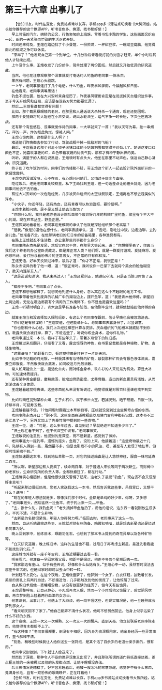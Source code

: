 # 第三十六章 出事儿了
        【告知书友，时代在变化，免费站点难以长存，手机app多书源站点切换看书大势所趋，站长给你推荐的这个换源APP，听书音色多、换源、找书都好使！】
       早上鸣笛的汽车，拥挤的公交，行色匆匆的上班族，背着书包小跑的学生，这些画面交织在一起，新的一天紧张而忙碌的生活正式开始。
       时间还来得及，王煊在路边找了个小餐馆，一份煎饼，一杯甜豆浆，一碗咸豆腐脑，他觉得南北的甜咸之争可以休矣。
       “来早了？”他发现自己第一个到单位，十几分钟后青春爱打扮的刘雪才赶来，半个小时后其他人才陆续出现。
       上午没什么事，王煊收发了几份邮件，简单处理了两份图纸，然后就又开始低调的研究道藏。
       当然，他也在注意观察那个没事就爱打电话约人钓鱼的老同事——陈永杰。
       果然有问题，王煊心头剧跳。
       一上午，老同事接连打了几个电话，什么钓鱼，昨夜暴风骤雨，今晨起风和日丽。
       在他看来，老同事满嘴黑话！
       钓鱼不提也罢，他在大兴安岭亲身经历了，昨夜暴风骤雨肯定是在说拔掉灰血组织这件事，至于今天开始风和日丽，应该是在说各方势力都要低调了。
       然后……王煊看谁都觉得有问题！
       比如，那个戴黑框眼镜的老兄，在那里和人通话说大杀特杀一个通宵，现在还犯困呢。
       那两个爱搓麻将的大姐也在小声交谈，说风水轮流坐，运气不争一时长短，下次坐庄再决战。
       还有那个有些感性、没事就爱作诗的同事，一大早就来了一首：“我以天穹为幕，挂一串烟花，砰的一声，炸的如此绚烂，惊艳人间。”
       王煊心惊肉跳，这都是什么人啊？！
       难道他们昨晚都去参加了行动，驾驶战舰干掉一批敌对的飞船？
       最后，王煊看身边那个对着小镜子涂抹口红的小姑娘刘雪都觉得不对劲儿了。她说这支口红颜色不正，她喜欢凄艳的红，血色带着哀婉的忧伤气韵，那样才有种宁静出世的美。
       听听，满屋子的人都在说黑话，王煊顿时有点头大，他坐在那里不动声色，强迫自己静心凝神，研究道藏。
       终于到了吃午饭的时间，同事们的情绪都不错，带王煊这个新人一起去设计院外面新开的一家餐馆尝鲜。
       王煊吃的没滋没味，心不在焉，有心想问问他们，又怕过于唐突与直接。
       吃过饭后，还是老同事比较稳重，私下主动找到王煊，但一句话差点让他扭头就走，因为老同事问他去不去钓鱼。
       有过大兴安岭的一次危险经历，几乎被灰血组织的太空战舰锁定，王煊再也不想去蹚类似的浑水。
       “小伙子，你还年轻，还有热血，还有青春可以热泪盈眶，要珍惜啊。”
       王煊木着脸问他，是不是又想让他去当鱼饵？
       “你想什么呢，我只是邀你去设计院后面那个废弃好几年的机械厂里钓鱼，那里有个不大不小的湖，现在芦苇丛生，野鱼正肥。”
       王煊狐疑地看着他，老同事这是模糊的承认了他就是探险组织那个老高层？
       “是我。”像是知道他在想什么，老同事直接承认，道：“走吧，刚吃过中饭，边走边聊，去钓会儿鱼。”他准备齐全，在他那辆老旧的红日车的后备箱里，各种渔具都有。
       在路上王煊就忍不住请教，办公室那些同事都什么身份？
       老同事陈永杰先是发呆，然后实在忍不住，在那里大笑起来，道：“你想哪里去了，你真当我们这个养老的办公室卧虎藏龙，都是非正常人类？他们啊，就是一群爱打游戏、爱搓麻将、爱伤感吟诗、爱打扮与看恐怖片的正常男女，不正常的只有你和我。”
       王煊无语，好半天没回过神来，最后才道：“你才不正常，我很正常！”
       陈永杰诧异的看了他一眼，道：“很正常吗，我听说你一巴掌下去就将个美女的脸给糊没了，数天内连杀五人。”
       “这是造谣和诽谤，我从未杀过人！”王煊赶紧纠正，他遵纪守法，只是正当防卫时伤了五人。
       “都差不多吧。”老同事点了点头。
       王煊不和想他解释了，就想问他到底什么身份，怎么窝在这么个不起眼的地方工作。
       老同事带着他来到废弃的机械厂中的湖泊边上，摆开鱼竿，道：“我是青木他师傅，新星旧土两边跑，无论在哪边都要有个清闲的工作掩饰下，你不是也挺喜欢这里吗？”
       王煊一听顿时明白了，青木这是早有准备与防范，在他刚毕业时，就将他鼓捣到他师傅的身边。
       就算王煊当初没选择加入探险组织，有这么个老同事在跟前，估计早晚也会被忽悠进去。
       “你们这是有预谋的！”王煊叹道，但还能说什么，老同事都表露身份了，尽显诚意。
       “你也别有什么心结，我们上次经过缜密计算与安排，灰血组织的飞船根本就威胁不到你们，敢露头就会被打掉，算了，不说这些了，听说你练金身术，送你件礼物。”
       老同事递过来一本书，看样子有些年头了，带着岁月留下的陈旧感。
       王煊接过来后翻开，仔细看了又看，露出惊讶的神色，在书里记载都是各种植物、矿物、古怪生物等。
       “这靠谱吗？”他翻看几页，顿时觉得像是打开了一片新天地。
       比如书中记载的月光银，一种极其稀有与特殊的矿物，敲裂那种矿石会有银色液体流出，需要立即服食，不然很快就会蒸发，如同皎洁月光般消散。
       常人如果能饮上一些，能活化血肉，而对练金身术、铁布衫的人来说最为有效，算是大补物，可加速体质提升。
       还有某种黄金蘑菇，磨粉熬汤，能增加骨质密度，尤养骨髓，造出的新血更具有活性，从而渐渐改善全身体质。
       王煊越看越觉得离谱，这些东西他从来没有听说过，他觉得就是对照百科图谱也找不到实物。
       比如后面还提到某种山螺，生于山石中，属于稀世山宝，若捕捉到，晒干研磨，日服一钱，持续半月，可延寿五载。
       王煊越看越不信，??他闲暇时翻看过本草纲目等，压根就没见到过这些稀奇古怪的东西。
       老同事陈永杰开口：“别不信，这些东西在道教祖庭以及佛门古刹中都有记载，这本书不过是汇总了一下，另外又加上了先秦竹简中提到的一些奇物。”
       王煊一怔，道：“可是，这么多年过去，谁见到过？早就绝迹不知道多少年了。”
       “旧土现在看不到了，但不代深空中没有。”老同事微笑。
       王煊敏锐的注意到，他提到的是深空，而不是新星，感觉到了微妙。
       老同事猛力一提钓竿，遗憾的摇头，鱼跑了，没钓上来，他接着道：“这些奇物最近十几年，陆续有人得到一些，虽然量不多，但是也引发不小的风波，嗯，甚至有人发现了地仙草，但很可惜采摘不到。”
       王煊快速翻这本书，找到地仙草那一页，对它的描述简直是让人悠然神往，服食一株可延寿二百年。
       “所以啊，新星那边有人要疯了，续命两百年，对于普通人来说等同于两次新生，而财阀中的老家伙，生命研究所的负责人等，全都快癫狂了，都在行动。”
       王煊确实心绪起伏，但是他很快就又警惕了起来，这老头子最爱“钓鱼”，现在该不会又没憋好主意吧？
       “听起来那边很挺热闹，您老人家送我这么一本书，然后告诉我这些事，吊我胃口，又想干什么？说吧！”
       “现在的年轻人想法就是多，哪像我们那个时代，全都是单纯的好少年，你呀，又多想了。”老同事摇头，然后猛然一扯鱼竿，终于钓上来一只……甲鱼。
       “去，掺什么乱，我钓鱼呢！”老头摘掉甲鱼给扔了，用他的话说，这东西一看就刚放生没多久，半死不活，不是什么补物。
       “去新星的名额很紧俏，年轻人你得努力啊。”临回去时，老同事来了这么一句。
       然而，自从听他说完这些事，王煊就对他有些防备，略微犯嘀咕，就是想去新星也还是绕过老同事为好。
       晚上回到家中，他练旧术，琢磨羽化石，也想到了那本书上提到的奇花异草以及各种矿物等。
       “白天研究道藏，晚上练旧术，这样的生活也不错，过段日子再考虑去新星，最近先看看能不能找到羽化石。”
       这座城市外就有一座千年古刹，王煊近期要过去看一看。
       明天周六，他准备一早回家看父母，相距不是很远，他差不多两个星期回去一次。
       “我家那边有座山，似乎有些传说，好像和什么仙姑有关。”王煊心中一动，虽然暂时没法去那座千年古刹，但是回家时却可以去山中转一转。
       计划赶不上变化，在这个夜晚，王煊做噩梦了，他梦到一个女子，白衣红鞋，披散着长发，美丽的面孔上有两行血迹，不断接近他，几乎都触及到他的面庞了，让他惊醒了过来。
       自从练旧术后他一直睡眠安稳，从没有做噩梦的经历了，但今天有些诡异。
       王煊调整呼吸，让自己静心，不久后再次入眠，然而一个小时后他又惊醒了，感觉阴风吹面，再次梦到脸上挂着两行血泪的女方士。
       他意识到，出事儿了，他遇上了大麻烦，他一向不信这些，但现实情况是，他一旦睡熟就会梦到那女人。
       “看来明天回不了家了。”他自己都弄不清什么状况，他可不想贸然回去，他身上似乎沾染了什么不好的东西。
       这个夜晚，王煊一次又一次睡熟，又一次又一次的醒来，直到天亮，他立刻联系老同事陈永杰，他觉得青木都帮不上了。
       “有这种事？”老同事很郑重，倒没有不相信，因为身为资深探险家，他亲身经历一些异常事件，至今解释不清。
       “别急，稍晚些时候我让人给你送去一张符纸，是某个活了百余岁的老道士亲手画的，很有用。”
       老同事说到做到，下午就让人给送来了。
       然而到了深夜，那种令人不安的诡异现象又出现了，并且那张所谓的道门符纸直接烧着，差点把王煊的一床被褥以及他的头发都点燃，让他干瞪眼没办法。
       后半夜情况更糟糕了，好不容易睡着后，他被一股冰冷的寒意惊醒，感觉怀中有什么东西，竟满身长毛，且有一双恐怖的眼睛睁开，正在盯着他！
       【告知书友，时代在变化，免费站点难以长存，手机app多书源站点切换看书大势所趋，站长给你推荐的这个换源APP，听书音色多、换源、找书都好使！】